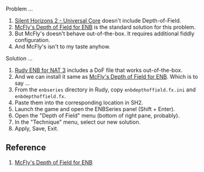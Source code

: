 
Problem ...

1. [Silent Horizons 2 - Universal Core](https://www.nexusmods.com/skyrimspecialedition/mods/99398) doesn't include Depth-of-Field.
2. [McFly's Depth of Field for ENB](https://www.nexusmods.com/skyrimspecialedition/mods/23363) is the standard solution for this problem.
3. But McFly's doesn't behave out-of-the-box. It requires additional fiddly configuration.
4. And McFly's isn't to my taste anyhow.

Solution ...

1. [Rudy ENB for NAT 3](https://www.nexusmods.com/skyrimspecialedition/mods/91675) includes a DoF file that works out-of-the-box.
2. And we can install it same as [McFly's Depth of Field for ENB](https://www.nexusmods.com/skyrimspecialedition/mods/23363). Which is to say ...
3. From the `enbseries` directory in Rudy, copy `enbdepthoffield.fx.ini` and `enbdepthoffield.fx`.
4. Paste them into the corresponding location in SH2.
5. Launch the game and open the ENBSeries panel (Shift + Enter).
6. Open the "Depth of Field" menu (bottom of right pane, probably).
7. In the "Technique" menu, select our new solution.
8. Apply, Save, Exit.

## Reference

1. [McFly's Depth of Field for ENB](https://www.nexusmods.com/skyrimspecialedition/mods/23363)
